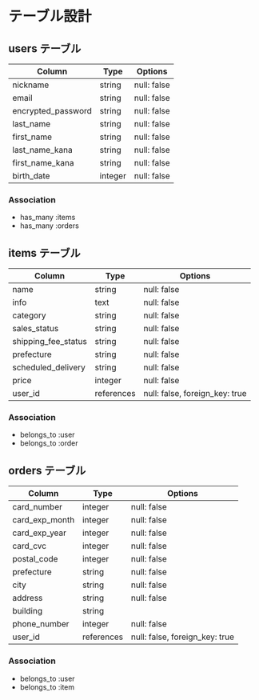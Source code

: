 # テーブル設計

## users テーブル

| Column              | Type    | Options     |
| ------------------- | ------- | ----------- |
| nickname            | string  | null: false |
| email               | string  | null: false |
| encrypted_password  | string  | null: false |
| last_name           | string  | null: false |
| first_name          | string  | null: false |
| last_name_kana      | string  | null: false |
| first_name_kana     | string  | null: false |
| birth_date          | integer | null: false |

### Association

- has_many :items
- has_many :orders

## items テーブル

| Column               | Type       | Options     |
| -------------------- | ---------- | ----------- |
| name                 | string     | null: false |
| info                 | text       | null: false |
| category             | string     | null: false |
| sales_status         | string     | null: false |
| shipping_fee_status  | string     | null: false |
| prefecture           | string     | null: false |
| scheduled_delivery   | string     | null: false |
| price                | integer    | null: false |
| user_id              | references | null: false, foreign_key: true |

### Association

- belongs_to :user
- belongs_to :order


## orders テーブル

| Column         | Type       | Options     |
| -------------- | ---------- | ----------- |
| card_number    | integer    | null: false |
| card_exp_month | integer    | null: false |
| card_exp_year  | integer    | null: false |
| card_cvc       | integer    | null: false |
| postal_code    | integer    | null: false |
| prefecture     | string     | null: false |
| city           | string     | null: false |
| address        | string     | null: false |
| building       | string     |             |
| phone_number   | integer    | null: false |
| user_id        | references | null: false, foreign_key: true |

### Association

- belongs_to :user
- belongs_to :item
